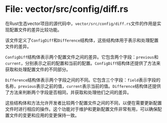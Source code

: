 # File: vector/src/config/diff.rs

在Rust生态vector项目的源代码中，`vector/src/config/diff.rs`文件的作用是实现配置文件的差异比较功能。

该文件定义了`ConfigDiff`和`Difference`结构体，这些结构体用于表示和处理配置文件的差异。

`ConfigDiff`结构体表示两个配置文件之间的差异。它包含两个字段：`previous`和`current`，分别表示之前的配置和当前的配置。`ConfigDiff`结构体还提供了方法来获取和处理配置文件的不同部分。

`Difference`结构体表示两个字段之间的不同。它包含三个字段：`field`表示字段的名称，`previous`表示之前的值，`current`表示当前的值。`Difference`结构体还提供了方法来判断两个字段是否相同，并获取和处理他们之间的差异。

这些结构体和方法允许开发者比较两个配置文件之间的不同，以便在需要更新配置文件时进行相应的操作。这个功能对于维护和更新配置文件非常有用，可以确保配置文件的变更和应用的变更保持一致。


